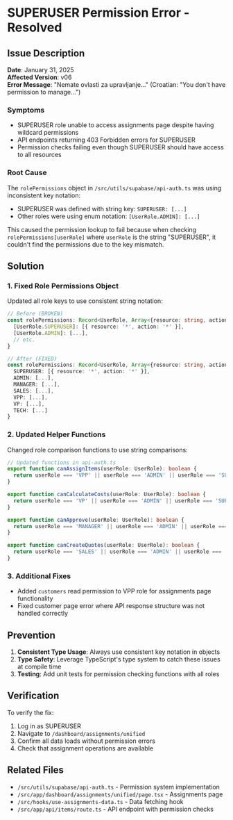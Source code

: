 # SUPERUSER Permission Error - Resolved

## Issue Description

**Date**: January 31, 2025  
**Affected Version**: v06  
**Error Message**: "Nemate ovlasti za upravljanje..." (Croatian: "You don't have permission to manage...")

### Symptoms
- SUPERUSER role unable to access assignments page despite having wildcard permissions
- API endpoints returning 403 Forbidden errors for SUPERUSER
- Permission checks failing even though SUPERUSER should have access to all resources

### Root Cause
The `rolePermissions` object in `/src/utils/supabase/api-auth.ts` was using inconsistent key notation:
- SUPERUSER was defined with string key: `SUPERUSER: [...]`
- Other roles were using enum notation: `[UserRole.ADMIN]: [...]`

This caused the permission lookup to fail because when checking `rolePermissions[userRole]` where `userRole` is the string "SUPERUSER", it couldn't find the permissions due to the key mismatch.

## Solution

### 1. Fixed Role Permissions Object
Updated all role keys to use consistent string notation:

```typescript
// Before (BROKEN)
const rolePermissions: Record<UserRole, Array<{resource: string, action: string}>> = {
  [UserRole.SUPERUSER]: [{ resource: '*', action: '*' }],
  [UserRole.ADMIN]: [...],
  // etc.
}

// After (FIXED)
const rolePermissions: Record<UserRole, Array<{resource: string, action: string}>> = {
  SUPERUSER: [{ resource: '*', action: '*' }],
  ADMIN: [...],
  MANAGER: [...],
  SALES: [...],
  VPP: [...],
  VP: [...],
  TECH: [...]
}
```

### 2. Updated Helper Functions
Changed role comparison functions to use string comparisons:

```typescript
// Updated functions in api-auth.ts
export function canAssignItems(userRole: UserRole): boolean {
  return userRole === 'VPP' || userRole === 'ADMIN' || userRole === 'SUPERUSER';
}

export function canCalculateCosts(userRole: UserRole): boolean {
  return userRole === 'VP' || userRole === 'ADMIN' || userRole === 'SUPERUSER';
}

export function canApprove(userRole: UserRole): boolean {
  return userRole === 'MANAGER' || userRole === 'ADMIN' || userRole === 'SUPERUSER';
}

export function canCreateQuotes(userRole: UserRole): boolean {
  return userRole === 'SALES' || userRole === 'ADMIN' || userRole === 'SUPERUSER';
}
```

### 3. Additional Fixes
- Added `customers` read permission to VPP role for assignments page functionality
- Fixed customer page error where API response structure was not handled correctly

## Prevention
1. **Consistent Type Usage**: Always use consistent key notation in objects
2. **Type Safety**: Leverage TypeScript's type system to catch these issues at compile time
3. **Testing**: Add unit tests for permission checking functions with all roles

## Verification
To verify the fix:
1. Log in as SUPERUSER
2. Navigate to `/dashboard/assignments/unified`
3. Confirm all data loads without permission errors
4. Check that assignment operations are available

## Related Files
- `/src/utils/supabase/api-auth.ts` - Permission system implementation
- `/src/app/dashboard/assignments/unified/page.tsx` - Assignments page
- `/src/hooks/use-assignments-data.ts` - Data fetching hook
- `/src/app/api/items/route.ts` - API endpoint with permission checks